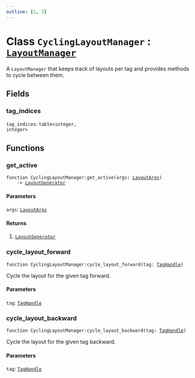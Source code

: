 ```yaml
---
outline: [2, 3]
---
```


# Class `CyclingLayoutManager` : <code><a href="/lua-reference/classes/LayoutManager">LayoutManager</a></code>


A `LayoutManager` that keeps track of layouts per tag and provides
methods to cycle between them.

## Fields

### tag_indices

`tag_indices`: <code>table&lt;integer, integer></code>




## Functions

### <Badge type="method" text="method" /> get_active

<div class="language-lua"><pre><code>function CyclingLayoutManager:get_active(args: <a href="/lua-reference/classes/LayoutArgs">LayoutArgs</a>)
    -> <a href="/lua-reference/classes/LayoutGenerator">LayoutGenerator</a></code></pre></div>



#### Parameters

`args`: <code><a href="/lua-reference/classes/LayoutArgs">LayoutArgs</a></code>



#### Returns

1. <code><a href="/lua-reference/classes/LayoutGenerator">LayoutGenerator</a></code>




### <Badge type="method" text="method" /> cycle_layout_forward

<div class="language-lua"><pre><code>function CyclingLayoutManager:cycle_layout_forward(tag: <a href="/lua-reference/classes/TagHandle">TagHandle</a>)</code></pre></div>

Cycle the layout for the given tag forward.


#### Parameters

`tag`: <code><a href="/lua-reference/classes/TagHandle">TagHandle</a></code>






### <Badge type="method" text="method" /> cycle_layout_backward

<div class="language-lua"><pre><code>function CyclingLayoutManager:cycle_layout_backward(tag: <a href="/lua-reference/classes/TagHandle">TagHandle</a>)</code></pre></div>

Cycle the layout for the given tag backward.


#### Parameters

`tag`: <code><a href="/lua-reference/classes/TagHandle">TagHandle</a></code>





